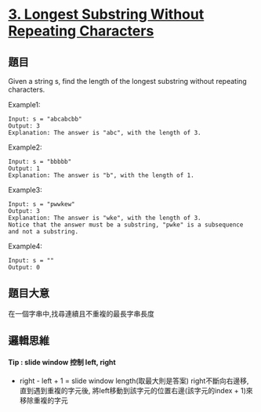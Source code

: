 # [3. Longest Substring Without Repeating Characters](https://leetcode.com/problems/longest-substring-without-repeating-characters/)


## 題目
Given a string s, find the length of the longest substring without repeating characters.

Example1:
```
Input: s = "abcabcbb"
Output: 3
Explanation: The answer is "abc", with the length of 3.
```

Example2:
```
Input: s = "bbbbb"
Output: 1
Explanation: The answer is "b", with the length of 1.
```

Example3:
```
Input: s = "pwwkew"
Output: 3
Explanation: The answer is "wke", with the length of 3.
Notice that the answer must be a substring, "pwke" is a subsequence and not a substring.
```

Example4:
```
Input: s = ""
Output: 0
```

## 題目大意
在一個字串中,找尋連續且不重複的最長字串長度

## 邏輯思維
#### Tip : slide window 控制 left, right
* right - left + 1 = slide window length(取最大則是答案)
right不斷向右邊移, 直到遇到重複的字元後, 將left移動到該字元的位置右邊(該字元的index + 1)來移除重複的字元

